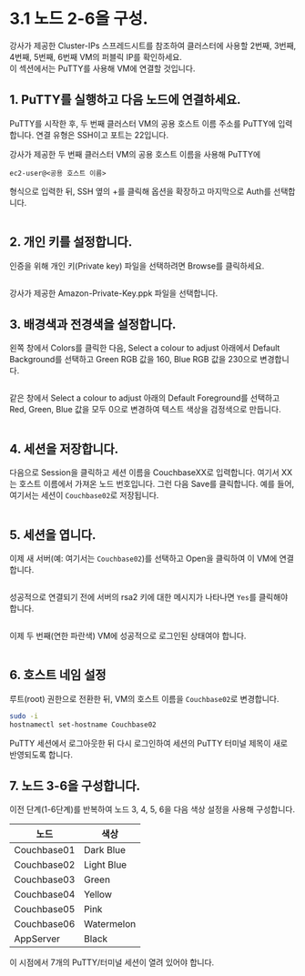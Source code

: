 # 3.1 노드 2-6을 구성.

강사가 제공한 Cluster-IPs 스프레드시트를 참조하여 클러스터에 사용할 2번째, 3번째, 4번째, 5번째, 6번째 VM의 퍼블릭 IP를 확인하세요.\
이 섹션에서는 PuTTY를 사용해 VM에 연결할 것입니다.



## 1. PuTTY를 실행하고 다음 노드에 연결하세요.

PuTTY를 시작한 후, 두 번째 클러스터 VM의 공용 호스트 이름 주소를 PuTTY에 입력합니다. 연결 유형은 SSH이고 포트는 22입니다.

강사가 제공한 두 번째 클러스터 VM의 공용 호스트 이름을 사용해 PuTTY에

```
ec2-user@<공용 호스트 이름>
```

형식으로 입력한 뒤, SSH 옆의 +를 클릭해 옵션을 확장하고 마지막으로 Auth를 선택합니다.

<figure><img src="../.gitbook/assets/image (21).png" alt=""><figcaption></figcaption></figure>



## 2. 개인 키를 설정합니다.

인증을 위해 개인 키(Private key) 파일을 선택하려면 Browse를 클릭하세요.

<figure><img src="../.gitbook/assets/image (22).png" alt=""><figcaption></figcaption></figure>

강사가 제공한 Amazon-Private-Key.ppk 파일을 선택합니다.



## 3. 배경색과 전경색을 설정합니다.

왼쪽 창에서 Colors를 클릭한 다음, Select a colour to adjust 아래에서 Default Background를 선택하고 Green RGB 값을 160, Blue RGB 값을 230으로 변경합니다.

<figure><img src="../.gitbook/assets/image (23).png" alt=""><figcaption></figcaption></figure>



같은 창에서 Select a colour to adjust 아래의 Default Foreground를 선택하고 Red, Green, Blue 값을 모두 0으로 변경하여 텍스트 색상을 검정색으로 만듭니다.

<figure><img src="../.gitbook/assets/image (24).png" alt=""><figcaption></figcaption></figure>



## 4. 세션을 저장합니다.

다음으로 Session을 클릭하고 세션 이름을 CouchbaseXX로 입력합니다. 여기서 XX는 호스트 이름에서 가져온 노드 번호입니다. 그런 다음 Save를 클릭합니다. 예를 들어, 여기서는 세션이 `Couchbase02`로 저장됩니다.

<figure><img src="../.gitbook/assets/image (25).png" alt=""><figcaption></figcaption></figure>



## 5. 세션을 엽니다.

이제 새 서버(예: 여기서는 `Couchbase02`)를 선택하고 Open을 클릭하여 이 VM에 연결합니다.

<figure><img src="../.gitbook/assets/image (26).png" alt=""><figcaption></figcaption></figure>



성공적으로 연결되기 전에 서버의 rsa2 키에 대한 메시지가 나타나면 `Yes`를 클릭해야 합니다.

<figure><img src="../.gitbook/assets/image (27).png" alt=""><figcaption></figcaption></figure>

이제 두 번째(연한 파란색) VM에 성공적으로 로그인된 상태여야 합니다.

<figure><img src="../.gitbook/assets/image (28).png" alt=""><figcaption></figcaption></figure>





## 6. 호스트 네임 설정

루트(root) 권한으로 전환한 뒤, VM의 호스트 이름을 `Couchbase02`로 변경합니다.

```bash
sudo -i
hostnamectl set-hostname Couchbase02
```

PuTTY 세션에서 로그아웃한 뒤 다시 로그인하여 세션의 PuTTY 터미널 제목이 새로 반영되도록 합니다.





## 7. 노드 3-6을 구성합니다.

이전 단계(1-6단계)를 반복하여 노드 3, 4, 5, 6을 다음 색상 설정을 사용해 구성합니다.

| 노드          | 색상         |
| ----------- | ---------- |
| Couchbase01 | Dark Blue  |
| Couchbase02 | Light Blue |
| Couchbase03 | Green      |
| Couchbase04 | Yellow     |
| Couchbase05 | Pink       |
| Couchbase06 | Watermelon |
| AppServer   | Black      |



이 시점에서 7개의 PuTTY/터미널 세션이 열려 있어야 합니다.



